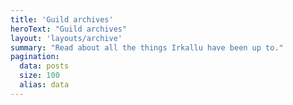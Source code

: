 ```yaml
---
title: 'Guild archives'
heroText: "Guild archives"
layout: 'layouts/archive'
summary: "Read about all the things Irkallu have been up to."
pagination:
  data: posts
  size: 100
  alias: data
---
```

